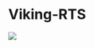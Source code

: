 # Viking-RTS
 
![](https://media.discordapp.net/attachments/1153224188711141396/1229410834841862235/revertcommitsteins.gif?ex=662f9510&is=661d2010&hm=16cb3d4ba10002b54be44340fefce147745e7e7029a9112e5f803421a18a2bee&=)
